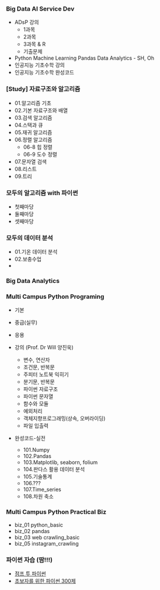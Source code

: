 ### Big Data AI Service Dev

* ADsP 강의 
  * 1과목
  * 2과목
  * 3과목 & R
  * 기출문제 
* Python Machine Learning Pandas Data Analytics - SH, Oh
* 인공지능 기초수학 강의
* 인공지능 기초수학 완성코드



### [Study] 자료구조와 알고리즘

* 01.알고리즘 기초
* 02.기본 자료구조와 배열
* 03.검색 알고리즘
* 04.스택과 큐
* 05.재귀 알고리즘
* 06.정렬 알고리즘
  * 06-8 힙 정렬
  * 06-9 도수 정렬
* 07.문자열 검색
* 08.리스트
* 09.트리 



### 모두의 알고리즘 with 파이썬

* 첫째마당
* 둘째마당
* 셋째마당



### 모두의 데이터 분석

* 01.기온 데이터 분석
* 02.보충수업
* 



### Big Data Analytics 



### Multi Campus Python Programing

* 기본
* 중급(실무)
* 응용
* 강의 (Prof. Dr Will 양진욱)
  * 변수, 연산자
  * 조건문, 반복문
  * 주피터 노트북 익히기
  * 분기문, 반복문
  * 파이썬 자료구조
  * 파이썬 문자열
  * 함수와 모듈
  * 예외처리
  * 객체지향프로그래밍(상속, 오버라이딩)
  * 파일 입출력

* 완성코드-실전
  * 101.Numpy
  * 102.Pandas
  * 103.Matplotlib, seaborn, folium
  * 104.판다스 활용 데이터 분석
  * 105.기술통계
  * 106.???
  * 107.Time_series
  * 108.차원 축소



### Multi Campus Python Practical Biz

* biz_01 python_basic
* biz_02 pandas
* biz_03 web crawling_basic
* biz_05 instagram_crawling





### 파이썬 자습 (땀!!!)

* [점프 투 파이썬](https://wikidocs.net/book/1) 
* [초보자를 위한 파이썬 300제](https://www.wikidocs.net/book/922)